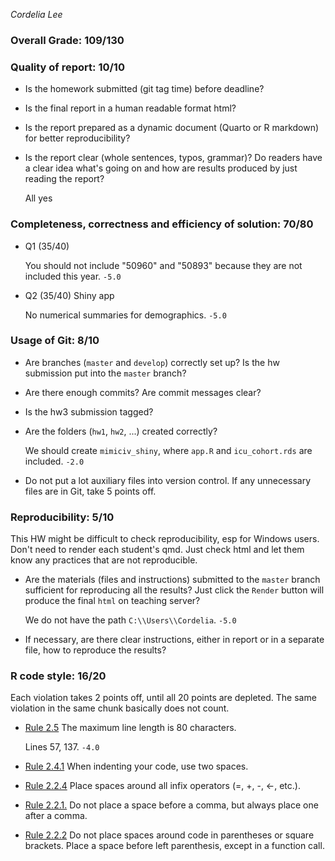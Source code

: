 *Cordelia Lee*

### Overall Grade: 109/130

### Quality of report: 10/10

- Is the homework submitted (git tag time) before deadline? 

- Is the final report in a human readable format html? 

- Is the report prepared as a dynamic document (Quarto or R markdown) for better reproducibility?

- Is the report clear (whole sentences, typos, grammar)? Do readers have a clear idea what's going on and how are results produced by just reading the report? 

    All yes

### Completeness, correctness and efficiency of solution: 70/80

- Q1 (35/40)

    You should not include "50960" and "50893" because they are not included this year. `-5.0`

- Q2 (35/40) Shiny app

    No numerical summaries for demographics. `-5.0`
	    
### Usage of Git: 8/10

- Are branches (`master` and `develop`) correctly set up? Is the hw submission put into the `master` branch?

- Are there enough commits? Are commit messages clear? 
          
- Is the hw3 submission tagged? 

- Are the folders (`hw1`, `hw2`, ...) created correctly?

    We should create `mimiciv_shiny`, where `app.R` and `icu_cohort.rds` are included. `-2.0`
  
- Do not put a lot auxiliary files into version control. If any unnecessary files are in Git, take 5 points off.

### Reproducibility: 5/10

This HW might be difficult to check reproducibility, esp for Windows users. Don't need to render each student's qmd. Just check html and let them know any practices that are not reproducible. 

- Are the materials (files and instructions) submitted to the `master` branch sufficient for reproducing all the results? Just click the `Render` button will produce the final `html` on teaching server? 

    We do not have the path `C:\\Users\\Cordelia`. `-5.0`

- If necessary, are there clear instructions, either in report or in a separate file, how to reproduce the results?

### R code style: 16/20

Each violation takes 2 points off, until all 20 points are depleted. The same violation in the same chunk basically does not count.

- [Rule 2.5](https://style.tidyverse.org/syntax.html#long-lines) The maximum line length is 80 characters.  

    Lines 57, 137. `-4.0`

- [Rule 2.4.1](https://style.tidyverse.org/syntax.html#indenting) When indenting your code, use two spaces.  

- [Rule 2.2.4](https://style.tidyverse.org/syntax.html#infix-operators) Place spaces around all infix operators (=, +, -, &lt;-, etc.).  

- [Rule 2.2.1.](https://style.tidyverse.org/syntax.html#commas) Do not place a space before a comma, but always place one after a comma.  

- [Rule 2.2.2](https://style.tidyverse.org/syntax.html#parentheses) Do not place spaces around code in parentheses or square brackets. Place a space before left parenthesis, except in a function call.
